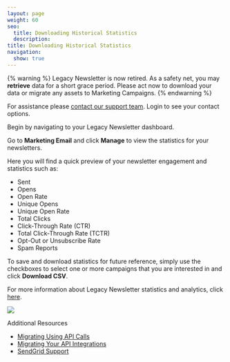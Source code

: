 ```yaml
---
layout: page
weight: 60
seo:
  title: Downloading Historical Statistics
  description:
title: Downloading Historical Statistics
navigation:
  show: true
---
```

{% warning %}
Legacy Newsletter is now retired.
As a safety net, you may **retrieve** data for a short grace period. Please act now to download your data or migrate any assets to Marketing Campaigns.
{% endwarning %}

For assistance please [contact our support team](https://support.sendgrid.com/). Login to see your contact options.

Begin by navigating to your Legacy Newsletter dashboard.

Go to **Marketing Email** and click **Manage** to view the statistics for your newsletters.

Here you will find a quick preview of your newsletter engagement and statistics such as:

* Sent
* Opens
* Open Rate
* Unique Opens
* Unique Open Rate
* Total Clicks
* Click-Through Rate (CTR)
* Total Click-Through Rate (TCTR)
* Opt-Out or Unsubscribe Rate
* Spam Reports

To save and download statistics for future reference, simply use the checkboxes to select one or more campaigns that you are interested in and click **Download CSV**.

For more information about Legacy Newsletter statistics and analytics, click [here]({{root_url}}/User_Guide/Legacy_Features/Marketing_Emails/analytics.html).

![]({{root_url}}/images/download_historical_stats.gif)

<page-anchor el="h2">
Additional Resources
</page-anchor>

- [Migrating Using API Calls]({{root_url}}/User_Guide/Legacy_Newsletter/Migration_Tutorials/api_migration.html)
- [Migrating Your API Integrations]({{root_url}}/User_Guide/Legacy_Newsletter/Migration_Tutorials/Migrating_API.html)
- [SendGrid Support]({{site.support_url}})
